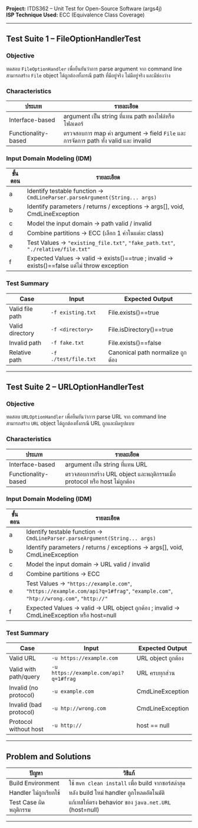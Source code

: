 **Project:** ITDS362 – Unit Test for Open-Source Software (args4j)  
**ISP Technique Used:** ECC (Equivalence Class Coverage)

---

## Test Suite 1 – FileOptionHandlerTest

### Objective
ทดสอบ `FileOptionHandler` เพื่อยืนยันว่าการ parse argument จาก command line  
สามารถสร้าง `File` object ได้ถูกต้องทั้งกรณี path ที่มีอยู่จริง ไม่มีอยู่จริง และมีช่องว่าง

### Characteristics
| ประเภท | รายละเอียด |
|----------|-------------|
| Interface-based | argument เป็น string ที่แทน path ของไฟล์หรือโฟลเดอร์ |
| Functionality-based | ตรวจสอบการ map ค่า argument → field `File` และการจัดการ path ทั้ง valid และ invalid |

### Input Domain Modeling (IDM)
| ขั้นตอน | รายละเอียด |
|----------|-------------|
| a | Identify testable function → `CmdLineParser.parseArgument(String... args)` |
| b | Identify parameters / returns / exceptions → args[], void, CmdLineException |
| c | Model the input domain → path valid / invalid |
| d | Combine partitions → ECC (เลือก 1 ค่าในแต่ละ class) |
| e | Test Values → `"existing_file.txt"`, `"fake_path.txt"`, `"./relative/file.txt"` |
| f | Expected Values → valid → exists()==true ; invalid → exists()==false แต่ไม่ throw exception |

### Test Summary
| Case | Input | Expected Output |
|------|--------|-----------------|
| Valid file path | `-f existing.txt` | File.exists()==true |
| Valid directory | `-f <directory>` | File.isDirectory()==true |
| Invalid path | `-f fake.txt` | File.exists()==false |
| Relative path | `-f ./test/file.txt` | Canonical path normalize ถูกต้อง |

---

## Test Suite 2 – URLOptionHandlerTest

### Objective
ทดสอบ `URLOptionHandler` เพื่อยืนยันว่าการ parse URL จาก command line  
สามารถสร้าง `URL` object ได้ถูกต้องทั้งกรณี URL ถูกและผิดรูปแบบ

### Characteristics
| ประเภท | รายละเอียด |
|----------|-------------|
| Interface-based | argument เป็น string ที่แทน URL |
| Functionality-based | ตรวจสอบการสร้าง URL object และพฤติกรรมเมื่อ protocol หรือ host ไม่ถูกต้อง |

### Input Domain Modeling (IDM)
| ขั้นตอน | รายละเอียด |
|----------|-------------|
| a | Identify testable function → `CmdLineParser.parseArgument(String... args)` |
| b | Identify parameters / returns / exceptions → args[], void, CmdLineException |
| c | Model the input domain → URL valid / invalid |
| d | Combine partitions → ECC |
| e | Test Values → `"https://example.com"`, `"https://example.com/api?q=1#frag"`, `"example.com"`, `"htp://wrong.com"`, `"http://"` |
| f | Expected Values → valid → URL object ถูกต้อง ; invalid → CmdLineException หรือ host=null |

### Test Summary
| Case | Input | Expected Output |
|------|--------|-----------------|
| Valid URL | `-u https://example.com` | URL object ถูกต้อง |
| Valid with path/query | `-u https://example.com/api?q=1#frag` | URL ครบทุกส่วน |
| Invalid (no protocol) | `-u example.com` | CmdLineException |
| Invalid (bad protocol) | `-u htp://wrong.com` | CmdLineException |
| Protocol without host | `-u http://` | host == null |

---

## Problem and Solutions
| ปัญหา | วิธีแก้ |
|--------|----------|
| Build Environment | ใช้ `mvn clean install` เพื่อ build จากซอร์สล่าสุด |
| Handler ไม่ถูกเรียกใช้ | หลัง build ใหม่ handler ถูกโหลดอัตโนมัติ |
| Test Case ผิดพฤติกรรม | แก้เทสให้ตรง behavior ของ `java.net.URL` (host=null) |

---
